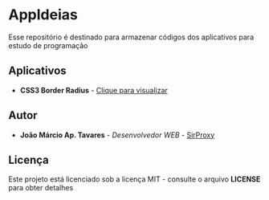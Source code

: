 # AppIdeias

Esse repositório é destinado para armazenar códigos dos aplicativos para estudo de programação

## Aplicativos

* **CSS3 Border Radius** - [Clique para visualizar](https://sirproxy.github.io/AppIdeias/BorderRadius/)

## Autor

* **João Márcio Ap. Tavares** - *Desenvolvedor WEB* - [SirProxy](https://github.com/SirProxy)

## Licença

Este projeto está licenciado sob a licença MIT - consulte o arquivo **LICENSE** para obter detalhes
